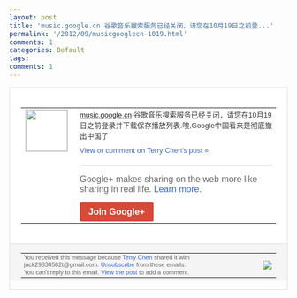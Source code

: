 ```yaml
---
layout: post
title: 'music.google.cn 谷歌音乐搜索服务已经关闭，请您在10月19日之前登...'
permalink: '/2012/09/musicgooglecn-1019.html'
comments: 1
categories: Default
tags: 
comments: 1
---
```

<div style="border:solid 1px #dfdfdf;color:#686868;font:13px Arial"><div style="background-color:#fff;padding:20px;"><table cellpadding="0" cellspacing="0"><tr><td style="padding-right:15px;vertical-align:top"><a href="https://plus.google.com/_/notifications/emlink?emrecipient=110200756825219614165&amp;emid=CNjxnaiIxrICFS2jtAodBEYAAA&amp;path=%2F108643996575278738906&amp;dt=1348209645982&amp;uob=8"><img height="75" src="https://lh3.googleusercontent.com/-KKRGTyJ5Bl0/AAAAAAAAAAI/AAAAAAAAEEY/jllxqER5dCk/s75-c-k-a/photo.jpg" style="border:solid 1px #cccccc;" width="75"/></a></td><td style="width:578px;color:#333;font:13px Arial;vertical-align:top"><div style="padding-bottom:10px"><a class="ot-anchor" href="http://music.google.cn">music.google.cn</a>&nbsp;谷歌音乐<wbr/>搜索服务已经关闭，请您在10月19日之前<wbr/>登录并下载保存播放列表.唉,Google<wbr/>中国看来是彻底撤出中国了</div><a href="https://plus.google.com/_/notifications/emlink?emrecipient=110200756825219614165&amp;emid=CNjxnaiIxrICFS2jtAodBEYAAA&amp;path=%2F108643996575278738906%2Fposts%2F5PTTU9WXLBV%3Fgpinv%3DAMIXal9ZwhrInU-BsjEDS326q06zYdfirRSORTTFL0_26yLCjjnbgNCqCkdipp2tVEX1bQkYgVb4GHvH9eNXhK9PsoHcVKFq-y8qqB2aNjdvCureq3gRa7M&amp;dt=1348209645982&amp;uob=8" style="color:#3366CC;text-decoration:none">View or comment on Terry Chen's post »</a><div style="margin-top:20px;border-top:solid 1px #dfdfdf"><div style="padding:15px 0;color:#686868;font:16px Arial">Google+ makes sharing on the web more like sharing in real life. <a href="http://www.google.com/+/learnmore/" style="color:#3366CC;text-decoration:none">Learn more</a>.</div><a href="https://plus.google.com/_/notifications/emlink?emrecipient=110200756825219614165&amp;emid=CNjxnaiIxrICFS2jtAodBEYAAA&amp;path=%2F%3Fgpinv%3DAMIXal9ZwhrInU-BsjEDS326q06zYdfirRSORTTFL0_26yLCjjnbgNCqCkdipp2tVEX1bQkYgVb4GHvH9eNXhK9PsoHcVKFq-y8qqB2aNjdvCureq3gRa7M&amp;dt=1348209645982&amp;uob=8" style="display:inline-block;padding:7px 15px;background-color:#d44b38; color:#fff;font-size:16px; font-weight:bold;border-radius:2px;-webkit-border-radius:2px; -moz-border-radius:2px;border:solid 1px #c43b28; white-space:nowrap;text-decoration:none">Join Google+</a></div></td></tr></table></div><div style="border-top:solid 1px #dfdfdf;padding:0 20px; background-color:#f5f5f5"><table cellpadding="0" cellspacing="0" style="height:50px"><tbody><tr><td style="vertical-align:middle;width:100%; color:#636363;font:11px Arial; line-height:120%">You received this message because <a href="https://plus.google.com/_/notifications/emlink?emrecipient=110200756825219614165&amp;emid=CNjxnaiIxrICFS2jtAodBEYAAA&amp;path=%2F108643996575278738906%3Fgpinv%3DAMIXal9ZwhrInU-BsjEDS326q06zYdfirRSORTTFL0_26yLCjjnbgNCqCkdipp2tVEX1bQkYgVb4GHvH9eNXhK9PsoHcVKFq-y8qqB2aNjdvCureq3gRa7M&amp;dt=1348209645982&amp;uob=8" style="color:#3366CC;text-decoration:none">Terry Chen</a> shared it with jack29834582t@gmail.com. <a href="https://plus.google.com/_/notifications/emlink?emrecipient=110200756825219614165&amp;emid=CNjxnaiIxrICFS2jtAodBEYAAA&amp;path=%2F_%2Fnonplus%2Femailsettings%3Fgpinv%3DAMIXal9ZwhrInU-BsjEDS326q06zYdfirRSORTTFL0_26yLCjjnbgNCqCkdipp2tVEX1bQkYgVb4GHvH9eNXhK9PsoHcVKFq-y8qqB2aNjdvCureq3gRa7M%26est%3DADH5u8UleD7M1wCZ-0PZJOyojbr1tDppw0OyJgdmDgUcqCtTxgKy4D9iUdoeCHOFyMW6UdsTRCH6Il3djSnkVKeQxhaM89IIziDDWxIuLcv55Xnh5pXRjxbv6vcHU64gRgEH3ev4IiYxrD06uPIAYxoPa4m3ptijkQ&amp;dt=1348209645982&amp;uob=8" style="color:#3366CC;text-decoration:none">Unsubscribe</a> from these emails.<br/>You can't reply to this email. <a href="https://plus.google.com/_/notifications/emlink?emrecipient=110200756825219614165&amp;emid=CNjxnaiIxrICFS2jtAodBEYAAA&amp;path=%2F108643996575278738906%2Fposts%2F5PTTU9WXLBV%3Fgpinv%3DAMIXal9ZwhrInU-BsjEDS326q06zYdfirRSORTTFL0_26yLCjjnbgNCqCkdipp2tVEX1bQkYgVb4GHvH9eNXhK9PsoHcVKFq-y8qqB2aNjdvCureq3gRa7M&amp;dt=1348209645982&amp;uob=8" style="color:#3366CC;text-decoration:none">View the post</a> to add a comment.<br/></td><td><img src="https://ssl.gstatic.com/s2/oz/images/notifications/logo/google-plus-6617a72bb36cc548861652780c9e6ff1.png"/></td></tr></tbody></table></div></div>